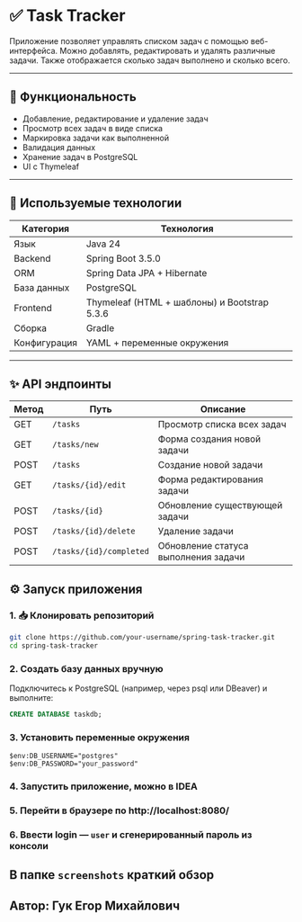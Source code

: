 # ✅ Task Tracker

Приложение позволяет управлять списком задач с помощью веб-интерфейса.
Можно добавлять, редактировать и удалять различные задачи. Также отображается сколько задач выполнено и сколько всего.

---

## 🚀 Функциональность

- Добавление, редактирование и удаление задач
- Просмотр всех задач в виде списка
- Маркировка задачи как выполненной
- Валидация данных
- Хранение задач в PostgreSQL
- UI с Thymeleaf

---

## 🧰 Используемые технологии

| Категория    | Технология                                   |
|--------------|----------------------------------------------|
| Язык         | Java 24                                      |
| Backend      | Spring Boot 3.5.0                            |
| ORM          | Spring Data JPA + Hibernate                  |
| База данных  | PostgreSQL                                   |
| Frontend     | Thymeleaf (HTML + шаблоны) и Bootstrap 5.3.6 |
| Сборка       | Gradle                                       |
| Конфигурация | YAML + переменные окружения                  |

---

## ✨ API эндпоинты
| Метод | Путь                    | Описание                             |
|-------|-------------------------|--------------------------------------|
| GET   | `/tasks`                | Просмотр списка всех задач           |
| GET   | `/tasks/new`            | Форма создания новой задачи          |
| POST  | `/tasks`                | Создание новой задачи                |
| GET   | `/tasks/{id}/edit`      | Форма редактирования задачи          |
| POST  | `/tasks/{id}`           | Обновление существующей задачи       |
| POST  | `/tasks/{id}/delete`    | Удаление задачи                      |
| POST  | `/tasks/{id}/completed` | Обновление статуса выполнения задачи |


## ⚙️ Запуск приложения

### 1. 📥 Клонировать репозиторий

```bash
git clone https://github.com/your-username/spring-task-tracker.git
cd spring-task-tracker
```

### 2. Создать базу данных вручную
Подключитесь к PostgreSQL (например, через psql или DBeaver) и выполните:
```sql
CREATE DATABASE taskdb;
```

### 3. Установить переменные окружения
```
$env:DB_USERNAME="postgres"
$env:DB_PASSWORD="your_password"
```

### 4. Запустить приложение, можно в IDEA

### 5. Перейти в браузере по http://localhost:8080/

### 6. Ввести login — `user` и сгенерированный пароль из консоли


## В папке `screenshots` краткий обзор

## Автор: Гук Егор Михайлович

